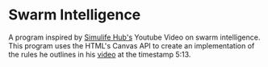 # Swarm Intelligence
A program inspired by [Simulife Hub's](https://www.youtube.com/@wallcraft-video) Youtube Video on swarm intelligence. This program uses the HTML's Canvas API to create an implementation of the rules he outlines in his [video](https://www.youtube.com/watch?v=Yu7sF9rcVJY) at the timestamp 5:13.
